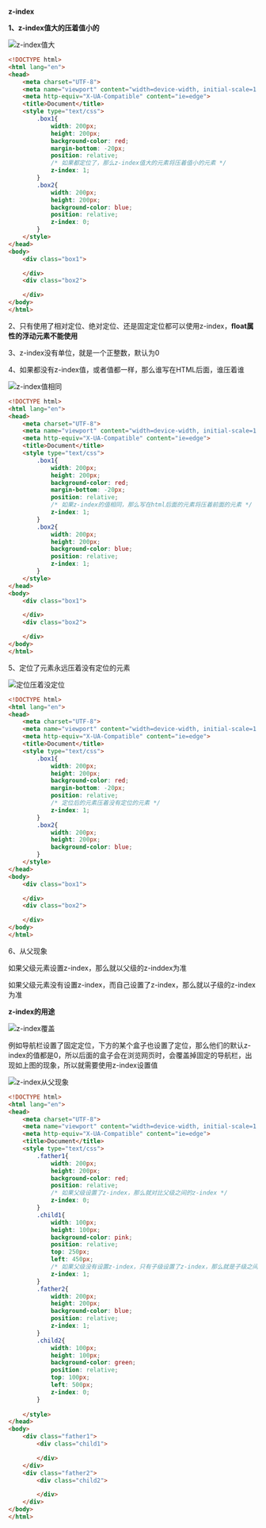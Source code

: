 **z-index**

**1、z-index值大的压着值小的**

![z-index值大](E:\workspace\wxPythonCode\Note\web框架\images\z-index值大.png)

```html
<!DOCTYPE html>
<html lang="en">
<head>
    <meta charset="UTF-8">
    <meta name="viewport" content="width=device-width, initial-scale=1.0">
    <meta http-equiv="X-UA-Compatible" content="ie=edge">
    <title>Document</title>
    <style type="text/css">
        .box1{
            width: 200px;
            height: 200px;
            background-color: red;
            margin-bottom: -20px;
            position: relative;
            /* 如果都定位了，那么z-index值大的元素将压着值小的元素 */
            z-index: 1;
        }
        .box2{
            width: 200px;
            height: 200px;
            background-color: blue;
            position: relative;
            z-index: 0;
        }
    </style>
</head>
<body>
    <div class="box1">

    </div>
    <div class="box2">

    </div>
</body>
</html>
```



2、只有使用了相对定位、绝对定位、还是固定定位都可以使用z-index，**float属性的浮动元素不能使用**

3、z-index没有单位，就是一个正整数，默认为0

4、如果都没有z-index值，或者值都一样，那么谁写在HTML后面，谁压着谁

![z-index值相同](E:\workspace\wxPythonCode\Note\web框架\images\z-index值相同.png)

```html
<!DOCTYPE html>
<html lang="en">
<head>
    <meta charset="UTF-8">
    <meta name="viewport" content="width=device-width, initial-scale=1.0">
    <meta http-equiv="X-UA-Compatible" content="ie=edge">
    <title>Document</title>
    <style type="text/css">
        .box1{
            width: 200px;
            height: 200px;
            background-color: red;
            margin-bottom: -20px;
            position: relative;
            /* 如果z-index的值相同，那么写在html后面的元素将压着前面的元素 */
            z-index: 1;
        }
        .box2{
            width: 200px;
            height: 200px;
            background-color: blue;
            position: relative;
            z-index: 1;
        }
    </style>
</head>
<body>
    <div class="box1">

    </div>
    <div class="box2">

    </div>
</body>
</html>
```

5、定位了元素永远压着没有定位的元素

![定位压着没定位](.\images\定位压着没定位.png)

```html
<!DOCTYPE html>
<html lang="en">
<head>
    <meta charset="UTF-8">
    <meta name="viewport" content="width=device-width, initial-scale=1.0">
    <meta http-equiv="X-UA-Compatible" content="ie=edge">
    <title>Document</title>
    <style type="text/css">
        .box1{
            width: 200px;
            height: 200px;
            background-color: red;
            margin-bottom: -20px;
            position: relative;
            /* 定位后的元素压着没有定位的元素 */
            z-index: 1;
        }
        .box2{
            width: 200px;
            height: 200px;
            background-color: blue;
        }
    </style>
</head>
<body>
    <div class="box1">

    </div>
    <div class="box2">

    </div>
</body>
</html>
```





6、从父现象

如果父级元素设置z-index，那么就以父级的z-inddex为准

如果父级元素没有设置z-index，而自己设置了z-index，那么就以子级的z-index为准





**z-index的用途**

![z-index覆盖](.\images\z-index覆盖.png)

例如导航栏设置了固定定位，下方的某个盒子也设置了定位，那么他们的默认z-index的值都是0，所以后面的盒子会在浏览网页时，会覆盖掉固定的导航栏，出现如上图的现象，所以就需要使用z-index设置值

![z-index从父现象](.\images\z-index从父现象.png)

```html
<!DOCTYPE html>
<html lang="en">
<head>
    <meta charset="UTF-8">
    <meta name="viewport" content="width=device-width, initial-scale=1.0">
    <meta http-equiv="X-UA-Compatible" content="ie=edge">
    <title>Document</title>
    <style type="text/css">
        .father1{
            width: 200px;
            height: 200px;
            background-color: red;
            position: relative;
            /* 如果父级设置了z-index，那么就对比父级之间的z-index */
            z-index: 0;
        }
        .child1{
            width: 100px;
            height: 100px;
            background-color: pink;
            position: relative;
            top: 250px;
            left: 450px;
            /* 如果父级没有设置z-index，只有子级设置了z-index，那么就是子级之间的z-index进行对比 */
            z-index: 1;
        }
        .father2{
            width: 200px;
            height: 200px;
            background-color: blue;
            position: relative;
            z-index: 1;
        }
        .child2{
            width: 100px;
            height: 100px;
            background-color: green;
            position: relative;
            top: 100px;
            left: 500px;
            z-index: 0;
        }
        
    </style>
</head>
<body>
    <div class="father1">
        <div class="child1">

        </div>
    </div>
    <div class="father2">
        <div class="child2">

        </div>
    </div>
</body>
</html>
```

